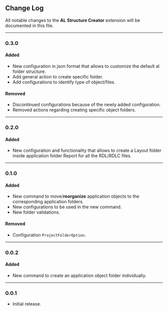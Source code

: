 ## Change Log

All notable changes to the **AL Structure Creator** extension will be documented in this file.

----
### 0.3.0
#### Added
- New configuration in json format that allows to customize the default al folder structure.
- Add general action to create specific folder.
- Add configurations to identify type of object/files.

#### Removed
- Discontinued configurations because of the newly added configuration.
- Removed actions regarding creating specific object folders.

----
### 0.2.0
#### Added
- New configuration and functionality that allows to create a Layout folder inside application folder Report for all the RDL/RDLC files.

----
### 0.1.0
#### Added
- New command to move/**reorganize** application objects to the corresponding application folders.
- New configurations to be used in the new command.
- New folder validations.

#### Removed
- Configuration `ProjectFolderOption`.

----
### 0.0.2
#### Added
- New command to create an application object folder individually.

----
### 0.0.1
- Initial release.